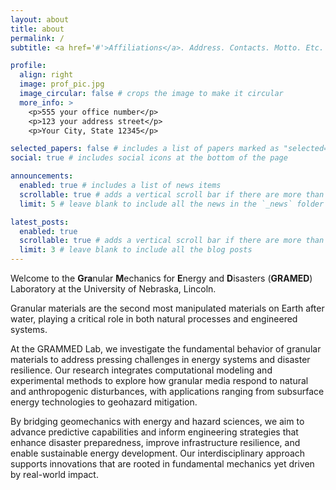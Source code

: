 ```yaml
---
layout: about
title: about
permalink: /
subtitle: <a href='#'>Affiliations</a>. Address. Contacts. Motto. Etc.

profile:
  align: right
  image: prof_pic.jpg
  image_circular: false # crops the image to make it circular
  more_info: >
    <p>555 your office number</p>
    <p>123 your address street</p>
    <p>Your City, State 12345</p>

selected_papers: false # includes a list of papers marked as "selected={true}"
social: true # includes social icons at the bottom of the page

announcements:
  enabled: true # includes a list of news items
  scrollable: true # adds a vertical scroll bar if there are more than 3 news items
  limit: 5 # leave blank to include all the news in the `_news` folder

latest_posts:
  enabled: true
  scrollable: true # adds a vertical scroll bar if there are more than 3 new posts items
  limit: 3 # leave blank to include all the blog posts
---
```


Welcome to the **Gra**nular **M**echanics for **E**nergy and **D**isasters (**GRAMED**) Laboratory at the University of Nebraska, Lincoln.

Granular materials are the second most manipulated materials on Earth after water, playing a critical role in both natural processes and engineered systems. 

At the GRAMMED Lab, we investigate the fundamental behavior of granular materials to address pressing challenges in energy systems and disaster resilience. Our research integrates computational modeling and experimental methods to explore how granular media respond to natural and anthropogenic disturbances, with applications ranging from subsurface energy technologies to geohazard mitigation.

By bridging geomechanics with energy and hazard sciences, we aim to advance predictive capabilities and inform engineering strategies that enhance disaster preparedness, improve infrastructure resilience, and enable sustainable energy development. Our interdisciplinary approach supports innovations that are rooted in fundamental mechanics yet driven by real-world impact.
